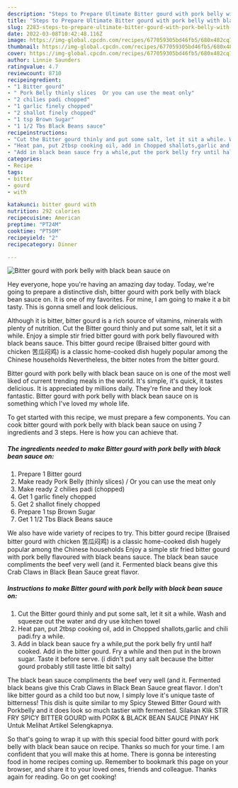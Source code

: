 ```yaml
---
description: "Steps to Prepare Ultimate Bitter gourd with pork belly with black bean sauce on"
title: "Steps to Prepare Ultimate Bitter gourd with pork belly with black bean sauce on"
slug: 2283-steps-to-prepare-ultimate-bitter-gourd-with-pork-belly-with-black-bean-sauce-on
date: 2022-03-08T10:42:48.116Z
image: https://img-global.cpcdn.com/recipes/677059305bd46fb5/680x482cq70/bitter-gourd-with-pork-belly-with-black-bean-sauce-on-recipe-main-photo.jpg
thumbnail: https://img-global.cpcdn.com/recipes/677059305bd46fb5/680x482cq70/bitter-gourd-with-pork-belly-with-black-bean-sauce-on-recipe-main-photo.jpg
cover: https://img-global.cpcdn.com/recipes/677059305bd46fb5/680x482cq70/bitter-gourd-with-pork-belly-with-black-bean-sauce-on-recipe-main-photo.jpg
author: Linnie Saunders
ratingvalue: 4.7
reviewcount: 8710
recipeingredient:
- "1 Bitter gourd"
- " Pork Belly thinly slices  Or you can use the meat only"
- "2 chilies padi chopped"
- "1 garlic finely chopped"
- "2 shallot finely chopped"
- "1 tsp Brown Sugar"
- "1 1/2 Tbs Black Beans sauce"
recipeinstructions:
- "Cut the Bitter gourd thinly and put some salt, let it sit a while. Wash and squeeze out the water and dry use kitchen towel"
- "Heat pan, put 2tbsp cooking oil, add in Chopped shallots,garlic and chili padi.fry a while."
- "Add in black bean sauce fry a while,put the pork belly fry until half cooked. Add in the bitter gourd. Fry a while and then put in the brown sugar. Taste it before serve. (i didn't put any salt because the bitter gourd probably still taste little bit salty)"
categories:
- Recipe
tags:
- bitter
- gourd
- with

katakunci: bitter gourd with 
nutrition: 292 calories
recipecuisine: American
preptime: "PT24M"
cooktime: "PT50M"
recipeyield: "2"
recipecategory: Dinner

---
```



![Bitter gourd with pork belly with black bean sauce on](https://img-global.cpcdn.com/recipes/677059305bd46fb5/680x482cq70/bitter-gourd-with-pork-belly-with-black-bean-sauce-on-recipe-main-photo.jpg)

Hey everyone, hope you're having an amazing day today. Today, we're going to prepare a distinctive dish, bitter gourd with pork belly with black bean sauce on. It is one of my favorites. For mine, I am going to make it a bit tasty. This is gonna smell and look delicious.

Although it is bitter, bitter gourd is a rich source of vitamins, minerals with plenty of nutrition. Cut the Bitter gourd thinly and put some salt, let it sit a while. Enjoy a simple stir fried bitter gourd with pork belly flavoured with black beans sauce. This bitter gourd recipe (Braised bitter gourd with chicken 苦瓜闷鸡) is a classic home-cooked dish hugely popular among the Chinese households Nevertheless, the bitter notes from the bitter gourd.

Bitter gourd with pork belly with black bean sauce on is one of the most well liked of current trending meals in the world. It's simple, it's quick, it tastes delicious. It is appreciated by millions daily. They're fine and they look fantastic. Bitter gourd with pork belly with black bean sauce on is something which I've loved my whole life.


To get started with this recipe, we must prepare a few components. You can cook bitter gourd with pork belly with black bean sauce on using 7 ingredients and 3 steps. Here is how you can achieve that.

<!--inarticleads1-->

##### The ingredients needed to make Bitter gourd with pork belly with black bean sauce on:

1. Prepare 1 Bitter gourd
1. Make ready  Pork Belly (thinly slices) / Or you can use the meat only
1. Make ready 2 chilies padi (chopped)
1. Get 1 garlic finely chopped
1. Get 2 shallot finely chopped
1. Prepare 1 tsp Brown Sugar
1. Get 1 1/2 Tbs Black Beans sauce


We also have wide variety of recipes to try. This bitter gourd recipe (Braised bitter gourd with chicken 苦瓜闷鸡) is a classic home-cooked dish hugely popular among the Chinese households Enjoy a simple stir fried bitter gourd with pork belly flavoured with black beans sauce. The black bean sauce compliments the beef very well (and it. Fermented black beans give this Crab Claws in Black Bean Sauce great flavor. 

<!--inarticleads2-->

##### Instructions to make Bitter gourd with pork belly with black bean sauce on:

1. Cut the Bitter gourd thinly and put some salt, let it sit a while. Wash and squeeze out the water and dry use kitchen towel
1. Heat pan, put 2tbsp cooking oil, add in Chopped shallots,garlic and chili padi.fry a while.
1. Add in black bean sauce fry a while,put the pork belly fry until half cooked. Add in the bitter gourd. Fry a while and then put in the brown sugar. Taste it before serve. (i didn't put any salt because the bitter gourd probably still taste little bit salty)


The black bean sauce compliments the beef very well (and it. Fermented black beans give this Crab Claws in Black Bean Sauce great flavor. I don't like bitter gourd as a child too but now, I simply love it's unique taste of bitterness! This dish is quite similar to my Spicy Stewed Bitter Gourd with Porkbelly and it does look so much tastier with fermented. Silakan Klik STIR FRY SPICY BITTER GOURD with PORK & BLACK BEAN SAUCE PINAY HK Untuk Melihat Artikel Selengkapnya. 

So that's going to wrap it up with this special food bitter gourd with pork belly with black bean sauce on recipe. Thanks so much for your time. I am confident that you will make this at home. There is gonna be interesting food in home recipes coming up. Remember to bookmark this page on your browser, and share it to your loved ones, friends and colleague. Thanks again for reading. Go on get cooking!
